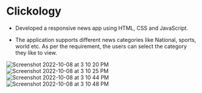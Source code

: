 # Clickology

* Developed a responsive news app using HTML, CSS and JavaScript.

* The application supports different news categories like National, sports, world etc. As per the requirement, the users can select the category they like to view.

![Screenshot 2022-10-08 at 3 10 20 PM](https://user-images.githubusercontent.com/63968420/194701082-c0e30334-7412-4bf6-b4f6-93965b64f2d1.png)
![Screenshot 2022-10-08 at 3 10 25 PM](https://user-images.githubusercontent.com/63968420/194701138-1438fd95-c7c7-46f9-a91a-dec7bc629c84.png)
![Screenshot 2022-10-08 at 3 10 44 PM](https://user-images.githubusercontent.com/63968420/194701152-115878f2-0855-4737-8f50-aaa19f9467a5.png)
![Screenshot 2022-10-08 at 3 10 48 PM](https://user-images.githubusercontent.com/63968420/194701188-615c4869-faf6-41de-8784-63ee9108d261.png)
